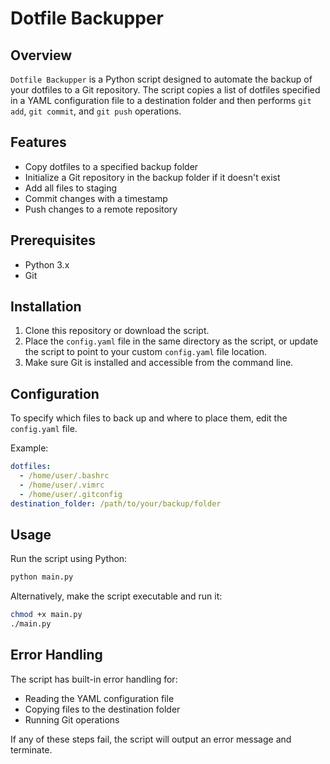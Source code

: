 # Dotfile Backupper

## Overview

`Dotfile Backupper` is a Python script designed to automate the backup of your dotfiles to a Git repository. The script copies a list of dotfiles specified in a YAML configuration file to a destination folder and then performs `git add`, `git commit`, and `git push` operations.

## Features

- Copy dotfiles to a specified backup folder
- Initialize a Git repository in the backup folder if it doesn't exist
- Add all files to staging
- Commit changes with a timestamp
- Push changes to a remote repository

## Prerequisites

- Python 3.x
- Git

## Installation

1. Clone this repository or download the script.
2. Place the `config.yaml` file in the same directory as the script, or update the script to point to your custom `config.yaml` file location.
3. Make sure Git is installed and accessible from the command line.

## Configuration

To specify which files to back up and where to place them, edit the `config.yaml` file.

Example:

```yaml
dotfiles:
  - /home/user/.bashrc
  - /home/user/.vimrc
  - /home/user/.gitconfig
destination_folder: /path/to/your/backup/folder
```

## Usage

Run the script using Python:

```bash
python main.py
```

Alternatively, make the script executable and run it:

```bash
chmod +x main.py
./main.py
```

## Error Handling

The script has built-in error handling for:

- Reading the YAML configuration file
- Copying files to the destination folder
- Running Git operations

If any of these steps fail, the script will output an error message and terminate.
